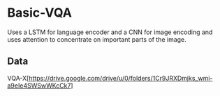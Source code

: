 # Basic-VQA

Uses a LSTM for language encoder and a CNN for image encoding and uses attention to concentrate on important parts of the image. 

## Data 

VQA-X[https://drive.google.com/drive/u/0/folders/1Cr9JRXDmjks_wmi-a9eIe4SWSwWKcCk7]
